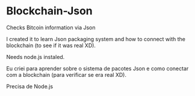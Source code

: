 # Blockchain-Json
Checks Bitcoin information via Json

I created it to learn Json packaging system and how to connect with the blockchain (to see if it was real XD).

Needs node.js instaled.

Eu criei para aprender sobre o sistema de pacotes Json e como conectar com a blockchain (para verificar se era real XD).

Precisa de Node.js
